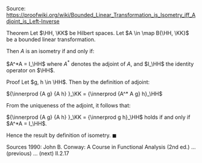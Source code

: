 # 

Source: https://proofwiki.org/wiki/Bounded_Linear_Transformation_is_Isometry_iff_Adjoint_is_Left-Inverse

Theorem
Let $\HH, \KK$ be Hilbert spaces.
Let $A \in \map B{\HH, \KK}$ be a bounded linear transformation.

Then $A$ is an isometry if and only if:

$A^*A = I_\HH$
where $A^*$ denotes the adjoint of $A$, and $I_\HH$ the identity operator on $\HH$.


Proof
Let $g, h \in \HH$. Then by the definition of adjoint:

${\innerprod {A g} {A h} }_\KK = {\innerprod {A^* A g} h}_\HH$

From the uniqueness of the adjoint, it follows that:

${\innerprod {A g} {A h} }_\KK = {\innerprod g h}_\HH$
holds if and only if $A^*A = I_\HH$.

Hence the result by definition of isometry.
$\blacksquare$


Sources
1990: John B. Conway: A Course in Functional Analysis (2nd ed.) ... (previous) ... (next) $\text {II}.2.17$





